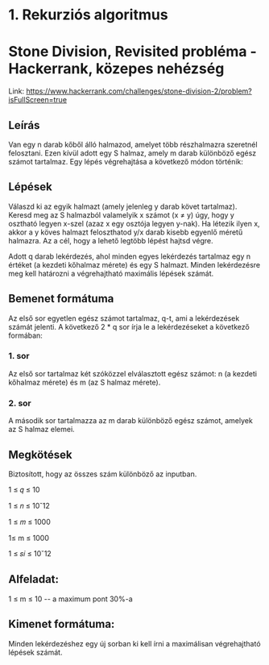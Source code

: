 # 1. Rekurziós algoritmus
# Stone Division, Revisited probléma - Hackerrank, közepes nehézség
Link: https://www.hackerrank.com/challenges/stone-division-2/problem?isFullScreen=true

## Leírás
Van egy n darab kőből álló halmazod, amelyet több részhalmazra szeretnél felosztani. Ezen kívül adott egy S halmaz, amely m darab különböző egész számot tartalmaz. Egy lépés végrehajtása a következő módon történik:

## Lépések
Válaszd ki az egyik halmazt (amely jelenleg y darab követ tartalmaz).
Keresd meg az S halmazból valamelyik x számot (x ≠ y) úgy, hogy y osztható legyen x-szel (azaz x egy osztója legyen y-nak). Ha létezik ilyen x, akkor a y köves halmazt feloszthatod y/x darab kisebb egyenlő méretű halmazra.
Az a cél, hogy a lehető legtöbb lépést hajtsd végre.

Adott q darab lekérdezés, ahol minden egyes lekérdezés tartalmaz egy n értéket (a kezdeti kőhalmaz mérete) és egy S halmazt. Minden lekérdezésre meg kell határozni a végrehajtható maximális lépések számát.

## Bemenet formátuma
Az első sor egyetlen egész számot tartalmaz, q-t, ami a lekérdezések számát jelenti. A következő 2 * q sor írja le a lekérdezéseket a következő formában:

### 1. sor
Az első sor tartalmaz két szóközzel elválasztott egész számot: n (a kezdeti kőhalmaz mérete) és m (az S halmaz mérete).

### 2. sor
A második sor tartalmazza az m darab különböző egész számot, amelyek az S halmaz elemei.

## Megkötések
Biztosított, hogy az összes szám különböző az inputban.

1 ≤ 𝑞 ≤ 10

1 ≤ 𝑛 ≤ 10ˇ12

1 ≤ 𝑚 ≤ 1000

1≤ m ≤ 1000

1 ≤ 𝑠𝑖 ≤ 10ˇ12

## Alfeladat:
1 ≤ m ≤ 10 -- a maximum pont 30%-a

## Kimenet formátuma:
Minden lekérdezéshez egy új sorban ki kell írni a maximálisan végrehajtható lépések számát.